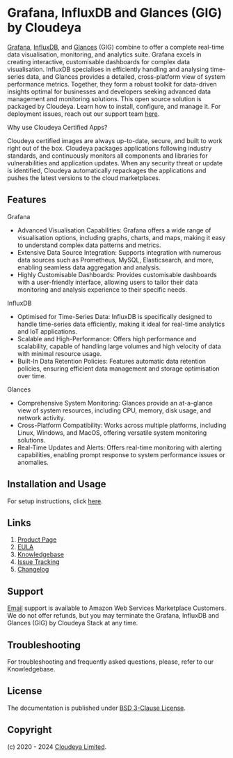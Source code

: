 # Grafana, InfluxDB and Glances (GIG) by Cloudeya

[Grafana](https://grafana.com/), [InfluxDB](https://www.influxdata.com/), and [Glances](https://nicolargo.github.io/glances/) (GIG) combine to offer a complete real-time data visualisation, monitoring, and analytics suite. Grafana excels in creating interactive, customisable dashboards for complex data visualisation. InfluxDB specialises in efficiently handling and analysing time-series data, and Glances provides a detailed, cross-platform view of system performance metrics. Together, they form a robust toolkit for data-driven insights optimal for businesses and developers seeking advanced data management and monitoring solutions. This open source solution is packaged by Cloudeya. Learn how to install, configure, and manage it. For deployment issues, reach out our support team [here](mailto:tech@cloudeya.org).

Why use Cloudeya Certified Apps?

Cloudeya certified images are always up-to-date, secure, and built to work right out of the box. Cloudeya packages applications following industry standards, and continuously monitors all components and libraries for vulnerabilities and application updates. When any security threat or update is identified, Cloudeya automatically repackages the applications and pushes the latest versions to the cloud marketplaces.

## Features

Grafana

+ Advanced Visualisation Capabilities: Grafana offers a wide range of visualisation options, including graphs, charts, and maps, making it easy to understand complex data patterns and metrics.
+ Extensive Data Source Integration: Supports integration with numerous data sources such as Prometheus, MySQL, Elasticsearch, and more, enabling seamless data aggregation and analysis.
+ Highly Customisable Dashboards: Provides customisable dashboards with a user-friendly interface, allowing users to tailor their data monitoring and analysis experience to their specific needs.

InfluxDB

+ Optimised for Time-Series Data: InfluxDB is specifically designed to handle time-series data efficiently, making it ideal for real-time analytics and IoT applications.
+ Scalable and High-Performance: Offers high performance and scalability, capable of handling large volumes and high velocity of data with minimal resource usage.
+ Built-In Data Retention Policies: Features automatic data retention policies, ensuring efficient data management and storage optimisation over time.

Glances

+ Comprehensive System Monitoring: Glances provide an at-a-glance view of system resources, including CPU, memory, disk usage, and network activity.
+ Cross-Platform Compatibility: Works across multiple platforms, including Linux, Windows, and MacOS, offering versatile system monitoring solutions.
+ Real-Time Updates and Alerts: Offers real-time monitoring with alerting capabilities, enabling prompt response to system performance issues or anomalies.

## Installation and Usage

For setup instructions, click [here](setup.md).

## Links

1. [Product Page](https://aws.amazon.com/marketplace/pp/prodview-wrohhklhyyfdw)
2. [EULA](CloudeyaLimitedEULA.txt)
3. [Knowledgebase](https://github.com/cloudeyalimited/grafana-influxdb-glances-by-cloudeya/-/wikis/home)
4. [Issue Tracking](https://github.com/cloudeyalimited/grafana-influxdb-glances-by-cloudeya/-/issues)
5. [Changelog](changelog.md)

## Support

[Email](mailto:tech@cloudeya.org) support is available to Amazon Web Services Marketplace Customers. We do not offer refunds, but you may terminate the Grafana, InfluxDB and Glances (GIG) by Cloudeya Stack at any time.

## Troubleshooting

For troubleshooting and frequently asked questions, please, refer to our Knowledgebase.

## License

The documentation is published under [BSD 3-Clause License](license.txt).

## Copyright

(c) 2020 - 2024 [Cloudeya Limited](https://cloudeya.org).
